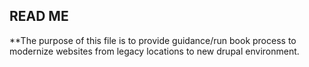 ## READ ME
**The purpose of this file is to provide guidance/run book process to modernize websites from legacy locations to new drupal environment.
